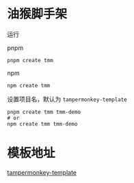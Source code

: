 # 油猴脚手架

运行

pnpm

```shell
pnpm create tmm
```

npm

```shell
npm create tmm
```

设置项目名，默认为 `tampermonkey-template`

```shell
pnpm create tmm tmm-demo
# or
npm create tmm tmm-demo
```

# 模板地址

[tampermonkey-template](https://github.com/kaijia323/tampermonkey-template)
